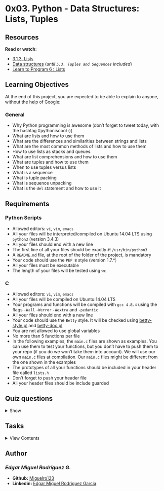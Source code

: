 # 0x03. Python - Data Structures: Lists, Tuples

## Resources

**Read or watch:**

- [3.1.3. Lists](https://docs.python.org/3.4/tutorial/introduction.html#lists)
- [Data structures](https://docs.python.org/3.4/tutorial/datastructures.html) (*until `5.3. Tuples and Sequences` included*)
- [Learn to Program 6 : Lists](https://www.youtube.com/watch?v=A1HUzrvS-Pw)

## Learning Objectives

At the end of this project, you are expected to be able to explain to anyone, without the help of Google:

### General

- Why Python programming is awesome (don’t forget to tweet today, with the hashtag #pythoniscool :))
- What are lists and how to use them
- What are the differences and similarities between strings and lists
- What are the most common methods of lists and how to use them
- How to use lists as stacks and queues
- What are list comprehensions and how to use them
- What are tuples and how to use them
- When to use tuples versus lists
- What is a sequence
- What is tuple packing
- What is sequence unpacking
- What is the `del` statement and how to use it

## Requirements

### Python Scripts

- Allowed editors: `vi`, `vim`, `emacs`
- All your files will be interpreted/compiled on Ubuntu 14.04 LTS using `python3` (version 3.4.3)
- All your files should end with a new line
- The first line of all your files should be exactly `#!/usr/bin/python3`
- A `README.md` file, at the root of the folder of the project, is mandatory
- Your code should use the `PEP 8` style (version 1.7.*)
- All your files must be executable
- The length of your files will be tested using `wc`

### C

- Allowed editors: `vi`, `vim`, `emacs`
- All your files will be compiled on Ubuntu 14.04 LTS
- Your programs and functions will be compiled with `gcc 4.8.4` using the flags `-Wall` `-Werror` `-Wextra` and `-pedantic`
- All your files should end with a new line
- Your code should use the `Betty` style. It will be checked using [betty-style.pl](https://github.com/holbertonschool/Betty/blob/master/betty-style.pl) and [betty-doc.pl](https://github.com/holbertonschool/Betty/blob/master/betty-doc.pl)
- You are not allowed to use global variables
- No more than 5 functions per file
- In the following examples, the `main.c` files are shown as examples. You can use them to test your functions, but you don’t have to push them to your repo (if you do we won’t take them into account). We will use our own `main.c` files at compilation. Our `main.c` files might be different from the one shown in the examples
- The prototypes of all your functions should be included in your header file called `lists.h`
- Don’t forget to push your header file
- All your header files should be include guarded

## Quiz questions

<details>
<summary>Show</summary>
  
### Question #0

What do these lines print?

```
>>> a = [1, 2, 3, 4]
>>> a[0]
```

- [x] 1
- [ ] 2
- [ ] [1]
- [ ] [1, 2]
- [ ] [1, 2, 3, 4]

### Question #1

What do these lines print?

```
>>> a = [1, 2, 3, 4]
>>> a[-1]
```

- [ ] -1
- [ ] 2
- [x] 4
- [ ] [4, 3, 2, 1]

### Question #2

What do these lines print?

```
>>> a = [1, 2, 3, 4]
>>> a[-3]
```

- [ ] -3
- [ ] [4, 3]
- [x] 2

### Question #3

What do these lines print?

```
>>> a = [1, 2, 3, 4]
>>> len(a)
```

- [ ] 2
- [x] 4
- [ ] 6
- [ ] 8

### Question #4

What do these lines print?

```
>>> a = [1, 2, 3, 4]
>>> a.append(5)
>>> len(a)
```

- [ ] 2
- [x] 5
- [ ] 6

### Question #5

What do these lines print?

```
>>> a = [1, 2, 3, 4]
>>> a[1:3]
```

- [ ] [1, 2, 3]
- [ ] [1, 2]
- [x] [2, 3]

### Question #6

What do these lines print?

```
>>> a = [1, 2, 3, 4]
>>> a[2] = 10
>>> a
```

- [ ] [1, 2, 3, 4]
- [ ] [1, 10, 3, 4]
- [x] [1, 2, 10, 4]
- [ ] [1, 2, 10, 10]

### Question #7

What do these lines print?

```
>>> a = [1, 2, 3, 4]
>>> b = a
>>> b
```

- [x] [1, 2, 3, 4]
- [ ] [1]
- [ ] 1
- [ ] a

### Question #8

What do these lines print?

```
>>> a = [1, 2, 3, 4]
>>> b = a
>>> a[2] = 10
>>> a
```

- [ ] [1]
- [x] [1, 2, 10, 4]
- [ ] [1, 2, 3, 4]
- [ ] a
- [ ] b

### Question #9

What do these lines print?

```
>>> a = [1, 2, 3, 4]
>>> b = a
>>> a[2] = 10
>>> b
```

- [ ] [1]
- [x] [1, 2, 10, 4]
- [ ] [1, 2, 3, 4]
- [ ] a
- [ ] b

</details>

## Tasks

<details>
<summary>View Contents</summary>



</details>

## Author
### _Edgar Miguel Rodríguez G._

- **Github:** [Miguelro123](https://github.com/Miguelro123) 
- **Linkedin:** [Edgar Miguel Rodriguez Garcia](https://www.linkedin.com/in/edgar-miguel-rodriguez-garcia-20a5281a2/)
